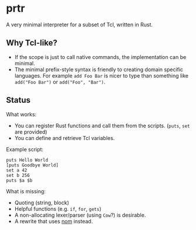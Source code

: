 # prtr

A very minimal interpreter for a subset of Tcl, written in Rust.

## Why Tcl-like?

* If the scope is just to call native commands, the implementation can be minimal.
* The minimal prefix-style syntax is friendly to creating domain specific languages. For example `add Foo Bar` is nicer to type than something like `add("Foo Bar")` or `add("Foo", "Bar")`.

## Status

What works:
* You can register Rust functions and call them from the scripts. (`puts`, `set` are provided)
* You can define and retrieve Tcl variables.

Example script:
```
puts Hello World
[puts Goodbye World]
set a 42
set b 256
puts $a $b
```

What is missing:
* Quoting (string, block)
* Helpful functions (e.g. `if`, `for`, `gets`)
* A non-allocating lexer/parser (using `Cow`?) is desirable.
* A rewrite that uses [nom](https://github.com/Geal/nom) instead.
